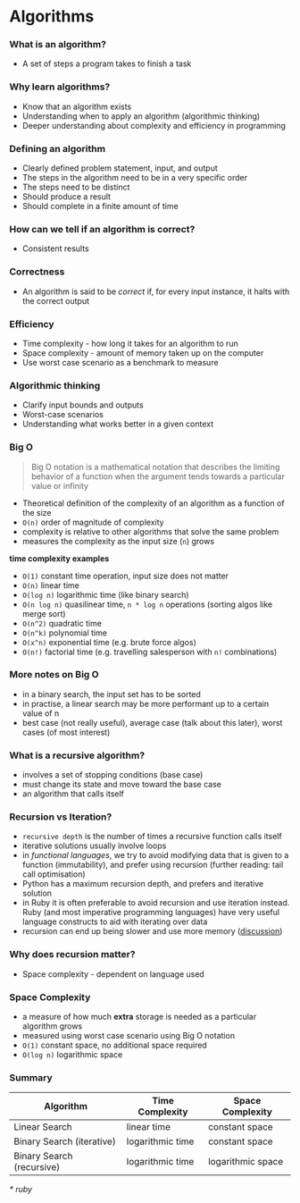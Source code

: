 # Algorithms

### What is an algorithm?
* A set of steps a program takes to finish a task

### Why learn algorithms?
* Know that an algorithm exists
* Understanding when to apply an algorithm (algorithmic thinking)
* Deeper understanding about complexity and efficiency in programming

### Defining an algorithm
* Clearly defined problem statement, input, and output
* The steps in the algorithm need to be in a very specific order
* The steps need to be distinct
* Should produce a result
* Should complete in a finite amount of time

### How can we tell if an algorithm is correct?
* Consistent results

### Correctness
* An algorithm is said to be _correct_ if, for every input instance, it halts with the correct output

### Efficiency
* Time complexity - how long it takes for an algorithm to run
* Space complexity - amount of memory taken up on the computer
* Use worst case scenario as a benchmark to measure

### Algorithmic thinking
* Clarify input bounds and outputs
* Worst-case scenarios
* Understanding what works better in a given context

### Big O
> Big O notation is a mathematical notation that describes the limiting behavior of a function when the argument tends towards a particular value or infinity
* Theoretical definition of the complexity of an algorithm as a function of the size
* `O(n)` order of magnitude of complexity
* complexity is relative to other algorithms that solve the same problem
* measures the complexity as the input size (`n`) grows

**time complexity examples**
* `O(1)` constant time operation, input size does not matter
* `O(n)` linear time
* `O(log n)` logarithmic time (like binary search)
* `O(n log n)` quasilinear time, `n * log n` operations (sorting algos like merge sort)
* `O(n^2)` quadratic time
* `O(n^k)` polynomial time
* `O(x^n)` exponential time (e.g. brute force algos)
* `O(n!)` factorial time (e.g. travelling salesperson with `n!` combinations)

### More notes on Big O
* in a binary search, the input set has to be sorted
* in practise, a linear search may be more performant up to a certain value of n
* best case (not really useful), average case (talk about this later), worst cases (of most interest)

### What is a recursive algorithm?
* involves a set of stopping conditions (base case)
* must change its state and move toward the base case
* an algorithm that calls itself

### Recursion vs Iteration?
* `recursive depth` is the number of times a recursive function calls itself
* iterative solutions usually involve loops
* in _functional languages_, we try to avoid modifying data that is given to a function (immutability), and prefer using recursion (further reading: tail call optimisation)
* Python has a maximum recursion depth, and prefers and iterative solution
* in Ruby it is often preferable to avoid recursion and use iteration instead. Ruby (and most imperative programming languages) have very useful language constructs to aid with iterating over data
* recursion can end up being slower and use more memory ([discussion](https://stackoverflow.com/questions/3021/what-is-recursion-and-when-should-i-use-it/3093#3093))

### Why does recursion matter?
* Space complexity - dependent on language used

### Space Complexity
* a measure of how much **extra** storage is needed as a particular algorithm grows
* measured using worst case scenario using Big O notation
* `O(1)` constant space, no additional space required
* `O(log n)` logarithmic space

### Summary
| Algorithm | Time Complexity | Space Complexity |
| ------ | ------ | ----- |
| Linear Search | linear time | constant space |
| Binary Search (iterative) | logarithmic time | constant space |
| Binary Search (recursive) | logarithmic time | logarithmic space |
_* ruby_
